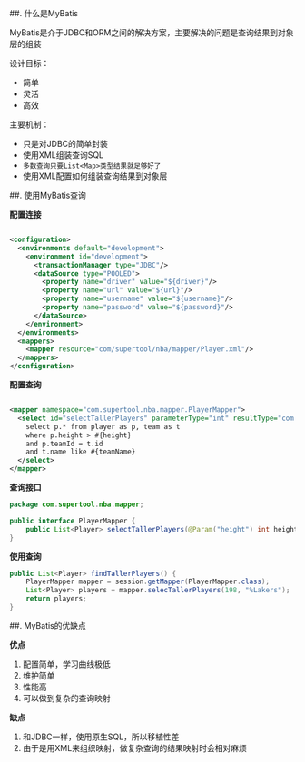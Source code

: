 ##. 什么是MyBatis

MyBatis是介于JDBC和ORM之间的解决方案，主要解决的问题是查询结果到对象层的组装

设计目标：

* 简单
* 灵活
* 高效

主要机制：

*  只是对JDBC的简单封装
*  使用XML组装查询SQL
*  `多数查询只要List<Map>类型结果就足够好了`
*  使用XML配置如何组装查询结果到对象层

##. 使用MyBatis查询

**配置连接**

````xml

<configuration>
  <environments default="development">
    <environment id="development">
      <transactionManager type="JDBC"/>
      <dataSource type="POOLED">
        <property name="driver" value="${driver}"/>
        <property name="url" value="${url}"/>
        <property name="username" value="${username}"/>
        <property name="password" value="${password}"/>
      </dataSource>
    </environment>
  </environments>
  <mappers>
    <mapper resource="com/supertool/nba/mapper/Player.xml"/>
  </mappers>
</configuration>

````

**配置查询**

````xml

<mapper namespace="com.supertool.nba.mapper.PlayerMapper">
  <select id="selectTallerPlayers" parameterType="int" resultType="com.supertool.nba.model.Player">
    select p.* from player as p, team as t
    where p.height > #{height}
    and p.teamId = t.id
    and t.name like #{teamName}
  </select>
</mapper>

````

**查询接口**

````java
package com.supertool.nba.mapper;

public interface PlayerMapper {
    public List<Player> selectTallerPlayers(@Param("height") int height, @Param("teamName") String teamName);
}

````

**使用查询**

````java
public List<Player> findTallerPlayers() {
    PlayerMapper mapper = session.getMapper(PlayerMapper.class);
    List<Player> players = mapper.selecTallerPlayers(198, "%Lakers");
    return players;
}

````

##. MyBatis的优缺点

**优点**

1. 配置简单，学习曲线极低
1. 维护简单
1. 性能高
1. 可以做到复杂的查询映射

**缺点**

1. 和JDBC一样，使用原生SQL，所以移植性差
2. 由于是用XML来组织映射，做复杂查询的结果映射时会相对麻烦

